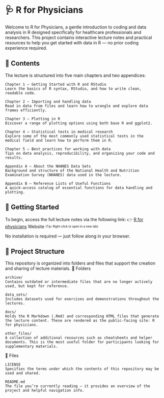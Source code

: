 # 🩺 R for Physicians

Welcome to R for Physicians, a gentle introduction to coding and data analysis in R designed specifically for healthcare professionals and researchers. This project contains interactive lecture notes and practical resources to help you get started with data in R — no prior coding experience required.

## 📘 Contents

The lecture is structured into five main chapters and two appendices:

    Chapter 1 – Getting Started with R and RStudio
    Learn the basics of R syntax, RStudio, and how to write clean, readable code.

    Chapter 2 – Importing and handling data
    Read in data from files and learn how to wrangle and explore data frames efficiently.

    Chapter 3 – Plotting in R
    Discover a range of plotting options using both base R and ggplot2.

    Chapter 4 – Statistical tests in medical research
    Explore some of the most commonly used statistical tests in the medical field and learn how to perform them in R.

    Chapter 5 – Best practices for working with data
    Tips on data analysis, reproducibility, and organizing your code and results.

    Appendix A – About the NHANES Data Sets
    Background and structure of the National Health and Nutrition Examination Survey (NHANES) data used in the lecture.

    Appendix B – Reference Lists of Useful Functions
    A quick-access catalog of essential functions for data handling and plotting.

## 🚀 Getting Started

To begin, access the full lecture notes via the following link:
👉 [R for physicians](https://clairemargaux.github.io/rforphysicians/) Website
<sub><sup>(Tip: Right-click to open in a new tab)</sup></sub>

No installation is required — just follow along in your browser.

## 📁 Project Structure

This repository is organized into folders and files that support the creation and sharing of lecture materials.
📂 Folders

    archive/
    Contains outdated or intermediate files that are no longer actively used, but kept for reference.

    data_sets/
    Includes datasets used for exercises and demonstrations throughout the lectures.

    docs/
    Holds the R Markdown (.Rmd) and corresponding HTML files that generate the lecture content. These are rendered as the public-facing site: R for physicians.

    other_files/
    A collection of additional resources such as cheatsheets and helper documents. This is the most useful folder for participants looking for supplementary materials.

📄 Files

    LICENSE
    Specifies the terms under which the contents of this repository may be used and shared.

    README.md
    The file you’re currently reading — it provides an overview of the project and helpful navigation info.